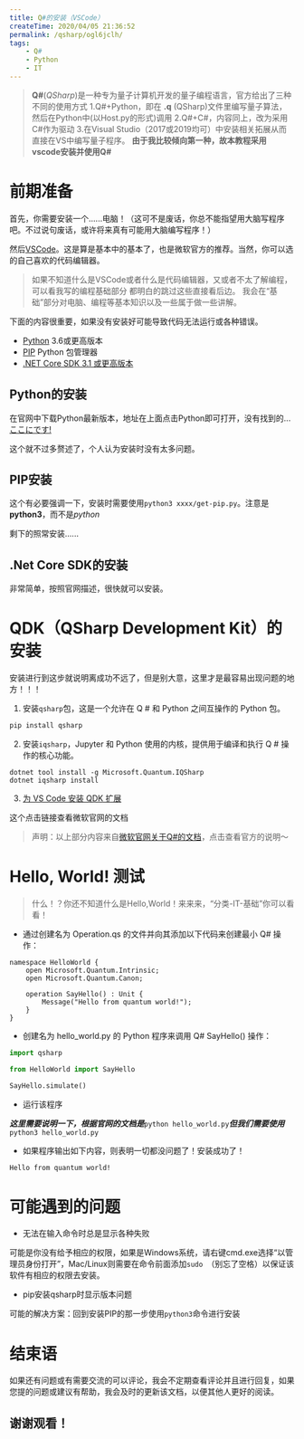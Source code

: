 ```yaml
---
title: Q#的安装（VSCode）
createTime: 2020/04/05 21:36:52
permalink: /qsharp/ogl6jclh/
tags:
    - Q#
    - Python
    - IT
---
```


> **Q#**(*QSharp*)是一种专为量子计算机开发的量子编程语言，官方给出了三种不同的使用方式
> 1.Q#+Python，即在 **.q** (QSharp)文件里编写量子算法，然后在Python中(以Host.py的形式)调用
> 2.Q#+C#，内容同上，改为采用C#作为驱动
> 3.在Visual Studio（2017或2019均可）中安装相关拓展从而直接在VS中编写量子程序。
> **由于我比较倾向第一种，故本教程采用vscode安装并使用Q#**

<!--more-->

# 前期准备

首先，你需要安装一个......电脑！（这可不是废话，你总不能指望用大脑写程序吧。不过说句废话，或许将来真有可能用大脑编写程序！）

然后[VSCode](https://code.visualstudio.com/)。这是算是基本中的基本了，也是微软官方的推荐。当然，你可以选的自己喜欢的代码编辑器。

>如果不知道什么是VSCode或者什么是代码编辑器，又或者不太了解编程，可以看我写的编程基础部分
>都明白的跳过这些直接看后边。
>我会在“基础”部分对电脑、编程等基本知识以及一些属于做一些讲解。

下面的内容很重要，如果没有安装好可能导致代码无法运行或各种错误。
- [Python](https://www.python.org/downloads/) 3.6或更高版本
- [PIP](https://pip.pypa.io/en/stable/installing) Python 包管理器
- [.NET Core SDK 3.1 或更高版本](https://www.microsoft.com/net/download)

## Python的安装

在官网中下载Python最新版本，地址在上面点击Python即可打开，没有找到的...[ここにです! ](https://www.python.org/downloads/)

这个就不过多赘述了，个人认为安装时没有太多问题。

## PIP安装

这个有必要强调一下，安装时需要使用`python3 xxxx/get-pip.py`。注意是**python3**，而不是*python*

剩下的照常安装......

## .Net Core SDK的安装

非常简单，按照官网描述，很快就可以安装。

# QDK（QSharp Development Kit）的安装

安装进行到这步就说明离成功不远了，但是别大意，这里才是最容易出现问题的地方！！！

1. 安装`qsharp`包，这是一个允许在 Q # 和 Python 之间互操作的 Python 包。

```cmd
pip install qsharp
```

2. 安装`iqsharp`，Jupyter 和 Python 使用的内核，提供用于编译和执行 Q # 操作的核心功能。

```
dotnet tool install -g Microsoft.Quantum.IQSharp
dotnet iqsharp install
```

3. [为 VS Code 安装 QDK 扩展](https://marketplace.visualstudio.com/items?itemName=quantum.quantum-devkit-vscode)

这个点击链接查看微软官网的文档

>声明：以上部分内容来自[微软官网关于Q#的文档](https://docs.microsoft.com/zh-cn/quantum/install-guide/pyinstall)，点击查看官方的说明～

# Hello, World! 测试

>什么！？你还不知道什么是Hello,World！来来来，“分类-IT-基础”你可以看看！

- 通过创建名为 Operation.qs 的文件并向其添加以下代码来创建最小 Q# 操作：
```Q#
namespace HelloWorld {
    open Microsoft.Quantum.Intrinsic;
    open Microsoft.Quantum.Canon;

    operation SayHello() : Unit {
        Message("Hello from quantum world!");
    }
}
```

- 创建名为 hello_world.py 的 Python 程序来调用 Q# SayHello() 操作：
```python
import qsharp

from HelloWorld import SayHello

SayHello.simulate()
```

- 运行该程序

***这里需要说明一下，根据官网的文档是***`python hello_world.py`***但我们需要使用***`python3 hello_world.py`

- 如果程序输出如下内容，则表明一切都没问题了！安装成功了！
```bash
Hello from quantum world!
```

# 可能遇到的问题

- 无法在输入命令时总是显示各种失败

可能是你没有给予相应的权限，如果是Windows系统，请右键cmd.exe选择“以管理员身份打开”，Mac/Linux则需要在命令前面添加`sudo `（别忘了空格）以保证该软件有相应的权限去安装。

- pip安装qsharp时显示版本问题

可能的解决方案：回到安装PIP的那一步使用`python3`命令进行安装

# 结束语

如果还有问题或有需要交流的可以评论，我会不定期查看评论并且进行回复，如果您提的问题或建议有帮助，我会及时的更新该文档，以便其他人更好的阅读。

## 谢谢观看！